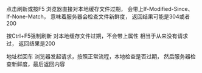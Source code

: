 

点击刷新或按F5
浏览器直接对本地缓存文件过期，
会带上If-Modified-Since、If-None-Match，
意味着服务器会检查文件新鲜度，
返回结果可能是304或者200


按Ctrl+F5强制刷新
对本地缓存文件过期，不会带上属性
相当于从来没有请求过，
返回结果是200


地址栏回车
浏览器发起请求，按照正常流程，本地检查是否过期，
然后服务器检查新鲜度，最后返回内容